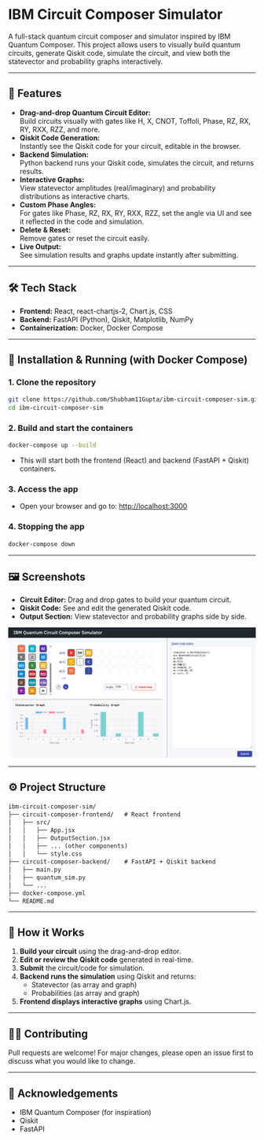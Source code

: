 # IBM Circuit Composer Simulator

A full-stack quantum circuit composer and simulator inspired by IBM Quantum Composer. This project allows users to visually build quantum circuits, generate Qiskit code, simulate the circuit, and view both the statevector and probability graphs interactively.

---

## 🚀 Features

- **Drag-and-drop Quantum Circuit Editor:**  
  Build circuits visually with gates like H, X, CNOT, Toffoli, Phase, RZ, RX, RY, RXX, RZZ, and more.
- **Qiskit Code Generation:**  
  Instantly see the Qiskit code for your circuit, editable in the browser.
- **Backend Simulation:**  
  Python backend runs your Qiskit code, simulates the circuit, and returns results.
- **Interactive Graphs:**  
  View statevector amplitudes (real/imaginary) and probability distributions as interactive charts.
- **Custom Phase Angles:**  
  For gates like Phase, RZ, RX, RY, RXX, RZZ, set the angle via UI and see it reflected in the code and simulation.
- **Delete & Reset:**  
  Remove gates or reset the circuit easily.
- **Live Output:**  
  See simulation results and graphs update instantly after submitting.

---

## 🛠 Tech Stack

- **Frontend:** React, react-chartjs-2, Chart.js, CSS
- **Backend:** FastAPI (Python), Qiskit, Matplotlib, NumPy
- **Containerization:** Docker, Docker Compose

---

## 🐳 Installation & Running (with Docker Compose)

### 1. **Clone the repository**
```sh
git clone https://github.com/Shubham11Gupta/ibm-circuit-composer-sim.git
cd ibm-circuit-composer-sim
```

### 2. **Build and start the containers**
```sh
docker-compose up --build
```
- This will start both the frontend (React) and backend (FastAPI + Qiskit) containers.

### 3. **Access the app**
- Open your browser and go to: [http://localhost:3000](http://localhost:3000)

### 4. **Stopping the app**
```sh
docker-compose down
```

---

## 🖼️ Screenshots

- **Circuit Editor:** Drag and drop gates to build your quantum circuit.
- **Qiskit Code:** See and edit the generated Qiskit code.
- **Output Section:** View statevector and probability graphs side by side.

<img src="circuit-composer-frontend\src\assets\qcc2.png">

---

## ⚙️ Project Structure

```
ibm-circuit-composer-sim/
├── circuit-composer-frontend/   # React frontend
│   ├── src/
│   │   ├── App.jsx
│   │   ├── OutputSection.jsx
│   │   ├── ... (other components)
│   │   └── style.css
├── circuit-composer-backend/    # FastAPI + Qiskit backend
│   ├── main.py
│   ├── quantum_sim.py
│   └── ...
├── docker-compose.yml
└── README.md
```

---

## 📝 How it Works

1. **Build your circuit** using the drag-and-drop editor.
2. **Edit or review the Qiskit code** generated in real-time.
3. **Submit** the circuit/code for simulation.
4. **Backend runs the simulation** using Qiskit and returns:
    - Statevector (as array and graph)
    - Probabilities (as array and graph)
5. **Frontend displays interactive graphs** using Chart.js.

---

## 🧑‍💻 Contributing

Pull requests are welcome! For major changes, please open an issue first to discuss what you would like to change.

---


## 🙏 Acknowledgements

- IBM Quantum Composer (for inspiration)
- Qiskit
- FastAPI